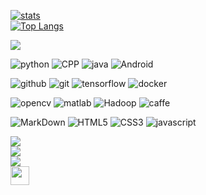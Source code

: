 [![stats](https://github-readme-stats-izh7piylk.vercel.app/api?username=sddai&hide=prs,contribs&show_icons=true&bg_color=DEG,E66345,A65481&title_color=FFFFFF&text_color=FFFFFF&icon_color=FFFFFF)](https://github.com/sddai/)
<br>
[![Top Langs](https://github-readme-stats-izh7piylk.vercel.app/api/top-langs/?username=sddai&langs_count=10&card_width=495&bg_color=DEG,A65481,E66345&title_color=FFFFFF&text_color=FFFFFF&icon_color=FFFFFF)](https://github.com/sddai/)
<br>
<!--[![wakatime stats](https://github-readme-stats.vercel.app/api/wakatime?username=sddai)](https://github.com/sddai/)-->
<!--
**sddai/sddai** is a ✨ _special_ ✨ repository because its `README.md` (this file) appears on your GitHub profile.

Here are some ideas to get you started:

- 🔭 I’m currently working on ...
- 🌱 I’m currently learning ...
- 👯 I’m looking to collaborate on ...
- 🤔 I’m looking for help with ...
- 💬 Ask me about ...
- 📫 How to reach me: ...
- 😄 Pronouns: ...
- ⚡ Fun fact: ...
-->

<img align="center" src="https://raw.githubusercontent.com/sddai/sddai/master/skills.png?raw=true">

![python](https://img.shields.io/badge/-python-grey?style=for-the-badge&logo=python&logoColor=white&labelColor=8E2DE2)
![CPP](https://img.shields.io/badge/-CPP-grey?style=for-the-badge&logo=c&logoColor=white&labelColor=8E2DE2)
![java](https://img.shields.io/badge/-java-grey?style=for-the-badge&logo=java&logoColor=white&labelColor=8E2DE2)
![Android](https://img.shields.io/badge/-Android-grey?style=for-the-badge&logo=Android&logoColor=white&labelColor=8E2DE2)

![github](https://img.shields.io/badge/-github-grey?style=for-the-badge&logo=github&logoColor=white&labelColor=8E2DE2)
![git](https://img.shields.io/badge/-git-grey?style=for-the-badge&logo=git&logoColor=white&labelColor=8E2DE2)
![tensorflow](https://img.shields.io/badge/-tensorflow-grey?style=for-the-badge&logo=tensorflow&logoColor=white&labelColor=8E2DE2)
![docker](https://img.shields.io/badge/-docker-grey?style=for-the-badge&logo=docker&logoColor=white&labelColor=8E2DE2)

![opencv](https://img.shields.io/badge/-opencv-grey?style=for-the-badge&logo=opencv&logoColor=white&labelColor=8E2DE2)
![matlab](https://img.shields.io/badge/-matlab-grey?style=for-the-badge&logo=matlab&logoColor=white&labelColor=8E2DE2)
![Hadoop](https://img.shields.io/badge/-hadoop-grey?style=for-the-badge&logo=hadoop&logoColor=white&labelColor=8E2DE2)
![caffe](https://img.shields.io/badge/-caffe-grey?style=for-the-badge&logo=caffe&logoColor=white&labelColor=8E2DE2)

![MarkDown](https://img.shields.io/badge/-Markdown-grey?style=for-the-badge&logo=Markdown&logoColor=white&labelColor=8E2DE2)
![HTML5](https://img.shields.io/badge/html%205-grey?style=for-the-badge&logo=html5&logoColor=white&labelColor=8E2DE2)
![CSS3](https://img.shields.io/badge/css%203-grey?style=for-the-badge&logo=css3&logoColor=white&labelColor=8E2DE2)
![javascript](https://img.shields.io/badge/-javascript-grey?style=for-the-badge&logo=javascript&logoColor=white&labelColor=8E2DE2)


<img align="center" src="https://raw.githubusercontent.com/sddai/sddai/master/connect.png?raw=true"/><br>
<a href="https://www.facebook.com/sida.dai.86" target="_blank"><img src="https://img.shields.io/badge/facebook%20@sida.dai.86-344E86?style=for-the-badge&logo=facebook&logoColor=white"/></a><br>
<a href="https://twitter.com/Gracefulling/" target="_blank"><img src="https://img.shields.io/badge/twitter%20@Gracefulling-0D95E8?style=for-the-badge&logo=twitter&logoColor=white"/></a><br>
<a href="https://www.cnblogs.com/sddai/" target="_blank"><img height="30px" src="https://img.shields.io/badge/My%20Website:%20https://www.cnblogs.com/sddai/-8E2DE2?style=for-the-badge&logo=google%20chrome&logoColor=white"/></a><br>

